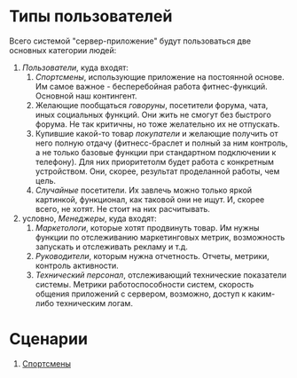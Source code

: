 # Типы пользователей
Всего системой "сервер-приложение" будут пользоваться две основных категории людей:
1. *Пользователи*, куда входят:
    1. *Спортсмены*, использующие приложение на постоянной основе. Им самое важное - бесперебойная работа фитнес-функций. Основной наш контингент.
    2. Желающие пообщаться *говоруны*, посетители форума, чата, иных социальных функций. Они жить не смогут без быстрого форума. Не так критичны, но тоже желательно их не отпускать.
    3. Купившие какой-то товар *покупатели* и желающие получить от него полную отдачу (фитнесс-браслет и полный за ним контроль, а не только базовые функции при стандартном подключении к телефону). Для них приоритетолм будет работа с конкретным устройством. Они, скорее, результат проделанной работы, чем цель.
    4. *Случайные* посетители. Их завлечь можно только яркой картинкой, функционал, как таковой они не ищут. И, скорее всего, не хотят. Не стоит на них расчитывать.
2. условно, *Менеджеры*, куда входят:
    1. *Маркетологи*, которые хотят продвинуть товар. Им нужны функции по отслеживанию маркетинговых метрик, возможность запускать и отслеживать рекламу и т.д.
    2. *Руководители*, которым нужна отчетность. Отчеты, метрики, контроль активности.
    3. *Технический персонал*, отслеживающий технические показатели системы. Метрики работоспособности систем, скорость общения приложений с сервером, возможно, доступ к каким-либо техническим логам. 

# Сценарии
1. [Спортсмены](Scenarios/01_sportmans.md)